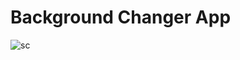 # Background Changer App

![sc](https://github.com/muhammad-sufyan1/background-changer/assets/161763338/c4777dc0-b3df-4be3-9443-9bb80e464137)
